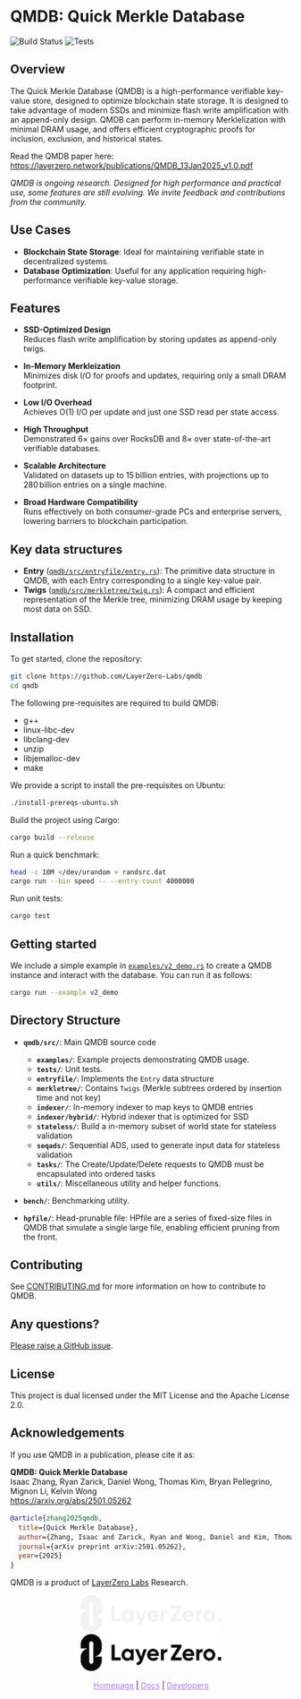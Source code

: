 # QMDB: Quick Merkle Database

![Build Status](https://github.com/LayerZero-Labs/qmdb/actions/workflows/build.yml/badge.svg)
![Tests](https://github.com/LayerZero-Labs/qmdb/actions/workflows/tests.yml/badge.svg)

## Overview

The Quick Merkle Database (QMDB) is a high-performance verifiable key-value store, designed to optimize blockchain state storage.
It is designed to take advantage of modern SSDs and minimize flash write amplification with an append-only design.
QMDB can perform in-memory Merklelization with minimal DRAM usage, and offers efficient cryptographic proofs for inclusion, exclusion, and historical states.

Read the QMDB paper here: <https://layerzero.network/publications/QMDB_13Jan2025_v1.0.pdf>

*QMDB is ongoing research. Designed for high performance and practical use, some features are still evolving. We invite feedback and contributions from the community.*

## Use Cases

- **Blockchain State Storage**: Ideal for maintaining verifiable state in decentralized systems.
- **Database Optimization**: Useful for any application requiring high-performance verifiable key-value storage.

## Features

- **SSD-Optimized Design**  
  Reduces flash write amplification by storing updates as append-only twigs.

- **In-Memory Merkleization**  
  Minimizes disk I/O for proofs and updates, requiring only a small DRAM footprint.

- **Low I/O Overhead**  
  Achieves O(1) I/O per update and just one SSD read per state access.

- **High Throughput**  
  Demonstrated 6× gains over RocksDB and 8× over state-of-the-art verifiable databases.

- **Scalable Architecture**  
  Validated on datasets up to 15 billion entries, with projections up to 280 billion entries on a single machine.

- **Broad Hardware Compatibility**  
  Runs effectively on both consumer-grade PCs and enterprise servers, lowering barriers to blockchain participation.

## Key data structures

- **Entry** ([`qmdb/src/entryfile/entry.rs`](qmdb/src/entryfile/entry.rs)): The primitive data structure in QMDB, with each Entry corresponding to a single key-value pair.
- **Twigs** ([`qmdb/src/merkletree/twig.rs`](qmdb/src/merkletree/twig.rs)): A compact and efficient representation of the Merkle tree, minimizing DRAM usage by keeping most data on SSD.

## Installation

To get started, clone the repository:

```bash
git clone https://github.com/LayerZero-Labs/qmdb
cd qmdb
```

The following pre-requisites are required to build QMDB:

- g++
- linux-libc-dev
- libclang-dev
- unzip
- libjemalloc-dev
- make

We provide a script to install the pre-requisites on Ubuntu:

```bash
./install-prereqs-ubuntu.sh
```

Build the project using Cargo:

```bash
cargo build --release
```

Run a quick benchmark:

```bash
head -c 10M </dev/urandom > randsrc.dat
cargo run --bin speed -- --entry-count 4000000
```

Run unit tests:

```bash
cargo test
```

## Getting started

We include a simple example in [`examples/v2_demo.rs`](qmdb/examples/v2_demo.rs) to create a QMDB instance and interact with the database. You can run it as follows:

```bash
cargo run --example v2_demo
```

## Directory Structure

- **`qmdb/src/`**: Main QMDB source code
  - **`examples/`**: Example projects demonstrating QMDB usage.
  - **`tests/`**: Unit tests.
  - **`entryfile/`**: Implements the `Entry` data structure
  - **`merkletree/`**: Contains `Twigs` (Merkle subtrees ordered by insertion time and not key)
  - **`indexer/`**: In-memory indexer to map keys to QMDB entries
  - **`indexer/hybrid/`**: Hybrid indexer that is optimized for SSD
  - **`stateless/`**: Build a in-memory subset of world state for stateless validation
  - **`seqads/`**: Sequential ADS, used to generate input data for stateless validation
  - **`tasks/`**: The Create/Update/Delete requests to QMDB must be encapsulated into ordered tasks
  - **`utils/`**: Miscellaneous utility and helper functions.

- **`bench/`**: Benchmarking utility.
- **`hpfile/`**: Head-prunable file: HPfile are a series of fixed-size files in QMDB that simulate a single large file, enabling efficient pruning from the front.

## Contributing

See [CONTRIBUTING.md](CONTRIBUTING.md) for more information on how to contribute to QMDB.

## Any questions?

[Please raise a GitHub issue](https://github.com/LayerZero-Labs/qmdb/issues/new).

## License

This project is dual licensed under the MIT License and the Apache License 2.0.

## Acknowledgements

If you use QMDB in a publication, please cite it as:

**QMDB: Quick Merkle Database**<br>
Isaac Zhang, Ryan Zarick, Daniel Wong, Thomas Kim, Bryan Pellegrino, Mignon Li, Kelvin Wong<br>
<https://arxiv.org/abs/2501.05262>

```bibtex
@article{zhang2025qmdb,
  title={Quick Merkle Database},
  author={Zhang, Isaac and Zarick, Ryan and Wong, Daniel and Kim, Thomas and Pellegrino, Bryan and Li, Mignon and Wong, Kelvin},
  journal={arXiv preprint arXiv:2501.05262},
  year={2025}
}
```

QMDB is a product of [LayerZero Labs](https://layerzero.network) Research.

<!-- markdownlint-disable MD033 -->
<p align="center">
  <a href="https://layerzero.network#gh-dark-mode-only">
    <img alt="LayerZero" style="width: 50%" src="https://github.com/LayerZero-Labs/devtools/raw/main/assets/logo-dark.svg#gh-dark-mode-only"/>
  </a>  
  <a href="https://layerzero.network#gh-light-mode-only">
    <img alt="LayerZero" style="width: 50%" src="https://github.com/LayerZero-Labs/devtools/raw/main/assets/logo-light.svg#gh-light-mode-only"/>
  </a>
</p>

<p align="center">
  <a href="https://layerzero.network" style="color: #a77dff">Homepage</a> | <a href="https://docs.layerzero.network/" style="color: #a77dff">Docs</a> | <a href="https://layerzero.network/developers" style="color: #a77dff">Developers</a>
</p>
